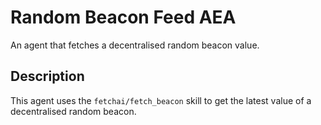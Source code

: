 # Random Beacon Feed AEA

An agent that fetches a decentralised random beacon value. 

## Description

This agent uses the `fetchai/fetch_beacon` skill to get the latest value of a decentralised random beacon.
